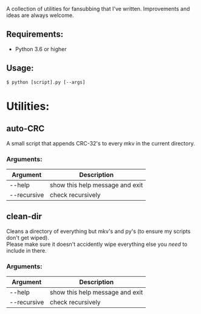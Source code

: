 A collection of utilities for fansubbing that I've written. Improvements and ideas are always welcome.

## Requirements:
- Python 3.6 or higher

## Usage:
    $ python [script].py [--args]

# Utilities:

## auto-CRC
A small script that appends CRC-32's to every mkv in the current directory.

### Arguments:
| Argument | Description | 
| -------- | --------------------------------- |
| --help | show this help message and exit
| --recursive | check recursively |

## clean-dir
Cleans a directory of everything but mkv's and py's (to ensure my scripts don't get wiped).<br>
Please make sure it doesn't accidently wipe everything else you *need* to include in there.

### Arguments:
| Argument | Description | 
| -------- | --------------------------------- |
| --help | show this help message and exit
| --recursive | check recursively |